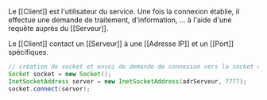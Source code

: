 Le [[Client]] est l'utilisateur du service. Une fois la connexion établie, il effectue une demande de traitement, d'information, … à l'aide d'une requête auprès du [[Serveur]].

Le [[Client]] contact un [[Serveur]] à une [[Adresse IP]] et un [[Port]] spécifiques.

```Java 
// création de socket et envoi de demande de connexion vers la socket du serveur
Socket socket = new Socket();
InetSocketAddress server = new InetSocketAddress(adrServeur, 7777);
socket.connect(server);
```
